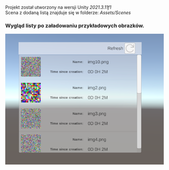 Projekt został utworzony na wersji Unity *2021.3.11f1* </br>
Scena z dodaną listą znajduje się w folderze: *Assets/Scenes*

### Wygląd listy po załadowaniu przykładowych obrazków.
<img src= "Examples/ListExample_1.png"> 
